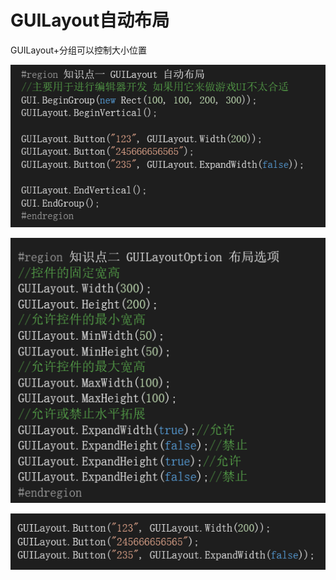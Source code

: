 # GUILayout自动布局

GUILayout+分组可以控制大小位置

![a06407083b41262c79cfce0ebe7bd68a.png](image/a06407083b41262c79cfce0ebe7bd68a.png)

![b3053060c73027d87d6ce9b8df8c598d.png](image/b3053060c73027d87d6ce9b8df8c598d.png)

![f00739e763c95544da80cc860b119304.png](image/f00739e763c95544da80cc860b119304.png)
